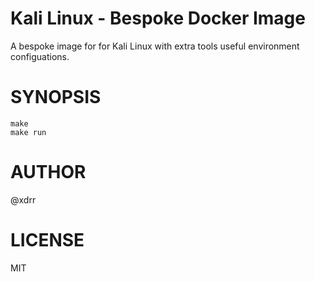 # Kali Linux - Bespoke Docker Image

A bespoke image for for Kali Linux with extra tools useful environment configuations.

# SYNOPSIS

```
make
make run
```

# AUTHOR

@xdrr

# LICENSE

MIT
